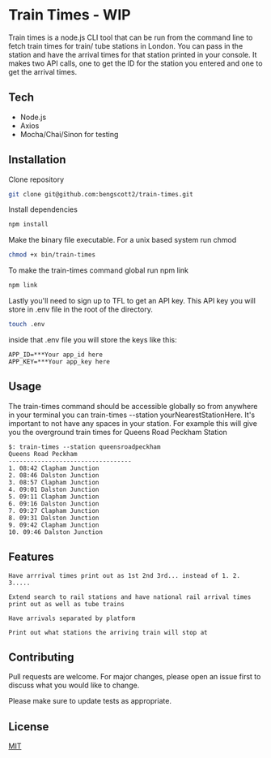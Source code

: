 # Train Times - WIP

Train times is a node.js CLI tool that can be run from the command line to fetch train times for train/ tube stations in London. You can pass in the station and have the arrival times for that station printed in your console. It makes two API calls, one to get the ID for the station you entered and one to get the arrival times. 

## Tech
* Node.js
* Axios
* Mocha/Chai/Sinon for testing

## Installation

Clone repository
```bash
git clone git@github.com:bengscott2/train-times.git
```
Install dependencies

```bash
npm install
```
Make the binary file executable.
For a unix based system run chmod
```bash
chmod +x bin/train-times
```
To make the train-times command global run npm link
```bash
npm link
```
Lastly you'll need to sign up to TFL to get an API key. This API key you will store in .env file in the root of the directory.

```bash
touch .env
```
inside that .env file you will store the keys like this:
```
APP_ID=***Your app_id here
APP_KEY=***Your app_key here

```
## Usage
The train-times command should be accessible globally so from anywhere in your terminal you can train-times --station yourNearestStationHere. It's important to not have any spaces in your station.
For example this will give you the overground train times for Queens Road Peckham Station
```
$: train-times --station queensroadpeckham
Queens Road Peckham
----------------------------------
1. 08:42 Clapham Junction
2. 08:46 Dalston Junction
3. 08:57 Clapham Junction
4. 09:01 Dalston Junction
5. 09:11 Clapham Junction
6. 09:16 Dalston Junction
7. 09:27 Clapham Junction
8. 09:31 Dalston Junction
9. 09:42 Clapham Junction
10. 09:46 Dalston Junction
```

## Features
`Have arrrival times print out as 1st 2nd 3rd... instead of 1. 2. 3.....`

`Extend search to rail stations and have national rail arrival times print out as well as tube trains`

`Have arrivals separated by platform`

`Print out what stations the arriving train will stop at`
## Contributing
Pull requests are welcome. For major changes, please open an issue first to discuss what you would like to change.

Please make sure to update tests as appropriate.

## License
[MIT](https://choosealicense.com/licenses/mit/)
